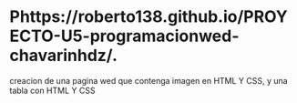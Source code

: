 # Phttps://roberto138.github.io/PROYECTO-U5-programacionwed-chavarinhdz/.
creacion de una pagina wed que contenga imagen en HTML Y CSS, y una tabla con HTML Y CSS
